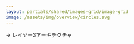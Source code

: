 ```yaml
---
layout: partials/shared/images-grid/image-grid
image: /assets/img/overview/circles.svg
---
```


→ レイヤー3アーキテクチャ